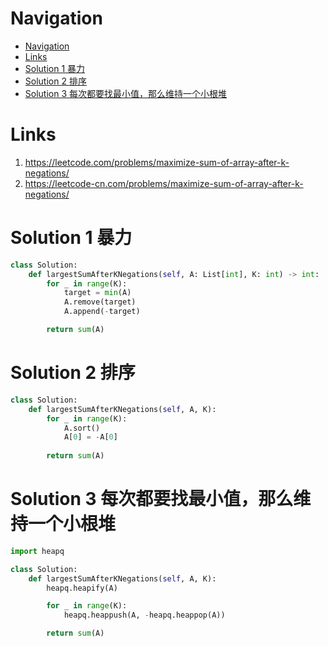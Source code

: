 # Navigation
- [Navigation](#navigation)
- [Links](#links)
- [Solution 1 暴力](#solution-1-%e6%9a%b4%e5%8a%9b)
- [Solution 2 排序](#solution-2-%e6%8e%92%e5%ba%8f)
- [Solution 3 每次都要找最小值，那么维持一个小根堆](#solution-3-%e6%af%8f%e6%ac%a1%e9%83%bd%e8%a6%81%e6%89%be%e6%9c%80%e5%b0%8f%e5%80%bc%e9%82%a3%e4%b9%88%e7%bb%b4%e6%8c%81%e4%b8%80%e4%b8%aa%e5%b0%8f%e6%a0%b9%e5%a0%86)

# Links
1. https://leetcode.com/problems/maximize-sum-of-array-after-k-negations/
2. https://leetcode-cn.com/problems/maximize-sum-of-array-after-k-negations/


# Solution 1 暴力
```python
class Solution:
    def largestSumAfterKNegations(self, A: List[int], K: int) -> int:
        for _ in range(K):
            target = min(A)
            A.remove(target)
            A.append(-target)

        return sum(A)
```

# Solution 2 排序
```python
class Solution:
    def largestSumAfterKNegations(self, A, K): 
        for _ in range(K):
            A.sort()
            A[0] = -A[0]
        
        return sum(A)
```

# Solution 3 每次都要找最小值，那么维持一个小根堆
```python
import heapq

class Solution:
    def largestSumAfterKNegations(self, A, K):
        heapq.heapify(A)

        for _ in range(K):
            heapq.heappush(A, -heapq.heappop(A))

        return sum(A)
```